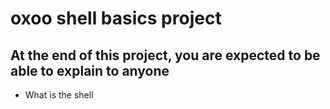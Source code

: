 # oxoo shell basics project

## At the end of this project, you are expected to be able to explain to anyone

* What is the shell
